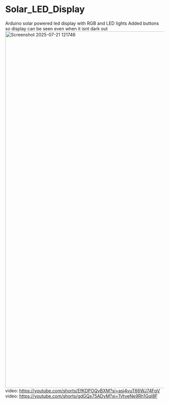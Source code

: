# Solar_LED_Display
Arduino solar powered led display with RGB and LED lights
Added buttons so display can be seen even when it isnt dark out
<img width="1905" height="1130" alt="Screenshot 2025-07-21 121746" src="https://github.com/user-attachments/assets/9296622d-6205-4ee1-a3c8-bb489020334c" />
video: https://youtube.com/shorts/EfKDPOQyBXM?si=asj4vuT66WJ74FqV
video: https://youtube.com/shorts/gdGQx75ADyM?si=1VtyeNe9Rh1Gql8F
